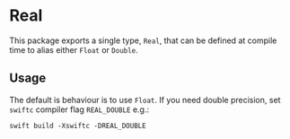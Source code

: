 # Real

This package exports a single type, `Real`, that can be defined at compile time to alias either `Float` or `Double`.

## Usage

The default is behaviour is to use `Float`. If you need double precision, set `swiftc` compiler flag `REAL_DOUBLE` e.g.:

	swift build -Xswiftc -DREAL_DOUBLE
